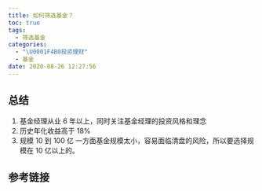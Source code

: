 ```yaml
---
title: 如何筛选基金？
toc: true
tags:
  - 筛选基金
categories:
  - "\U0001F4B0投资理财"
  - 基金
date: 2020-08-26 12:27:56
---
```


## 总结
1. 基金经理从业 6 年以上，同时关注基金经理的投资风格和理念
2. 历史年化收益高于 18%
3. 规模 10 到 100 亿
    一方面基金规模太小，容易面临清盘的风险，所以要选择规模在 10 亿以上的。
## 参考链接
